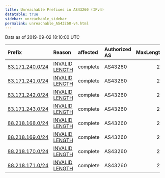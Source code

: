 ```yaml
---
title: Unreachable Prefixes in AS43260 (IPv4)
datatable: true
sidebar: unreachable_sidebar
permalink: unreachable_AS43260-v4.html
---
```


Data as of 2019-09-02 18:10:00 UTC


<div class="datatable-begin"></div>

| Prefix                                                   | Reason                                                                                                    | affected   | Authorized AS   |   MaxLength | Anchor                                         |   unreachable /24s |
|:---------------------------------------------------------|:----------------------------------------------------------------------------------------------------------|:-----------|:----------------|------------:|:-----------------------------------------------|-------------------:|
| [83.171.240.0/24](https://stat.ripe.net/83.171.240.0/24) | [INVALID LENGTH](https://rpki-validator.ripe.net/announcement-preview?asn=AS43260&prefix=83.171.240.0/24) | complete   | AS43260         |          22 | [RIPE](unreachable_RIPE_NCC_RPKI_Root-v4.html) |                  1 |
| [83.171.241.0/24](https://stat.ripe.net/83.171.241.0/24) | [INVALID LENGTH](https://rpki-validator.ripe.net/announcement-preview?asn=AS43260&prefix=83.171.241.0/24) | complete   | AS43260         |          22 | [RIPE](unreachable_RIPE_NCC_RPKI_Root-v4.html) |                  1 |
| [83.171.242.0/24](https://stat.ripe.net/83.171.242.0/24) | [INVALID LENGTH](https://rpki-validator.ripe.net/announcement-preview?asn=AS43260&prefix=83.171.242.0/24) | complete   | AS43260         |          22 | [RIPE](unreachable_RIPE_NCC_RPKI_Root-v4.html) |                  1 |
| [83.171.243.0/24](https://stat.ripe.net/83.171.243.0/24) | [INVALID LENGTH](https://rpki-validator.ripe.net/announcement-preview?asn=AS43260&prefix=83.171.243.0/24) | complete   | AS43260         |          22 | [RIPE](unreachable_RIPE_NCC_RPKI_Root-v4.html) |                  1 |
| [88.218.168.0/24](https://stat.ripe.net/88.218.168.0/24) | [INVALID LENGTH](https://rpki-validator.ripe.net/announcement-preview?asn=AS43260&prefix=88.218.168.0/24) | complete   | AS43260         |          22 | [RIPE](unreachable_RIPE_NCC_RPKI_Root-v4.html) |                  1 |
| [88.218.169.0/24](https://stat.ripe.net/88.218.169.0/24) | [INVALID LENGTH](https://rpki-validator.ripe.net/announcement-preview?asn=AS43260&prefix=88.218.169.0/24) | complete   | AS43260         |          22 | [RIPE](unreachable_RIPE_NCC_RPKI_Root-v4.html) |                  1 |
| [88.218.170.0/24](https://stat.ripe.net/88.218.170.0/24) | [INVALID LENGTH](https://rpki-validator.ripe.net/announcement-preview?asn=AS43260&prefix=88.218.170.0/24) | complete   | AS43260         |          22 | [RIPE](unreachable_RIPE_NCC_RPKI_Root-v4.html) |                  1 |
| [88.218.171.0/24](https://stat.ripe.net/88.218.171.0/24) | [INVALID LENGTH](https://rpki-validator.ripe.net/announcement-preview?asn=AS43260&prefix=88.218.171.0/24) | complete   | AS43260         |          22 | [RIPE](unreachable_RIPE_NCC_RPKI_Root-v4.html) |                  1 |

<div class="datatable-end"></div>